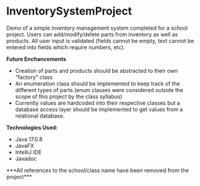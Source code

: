 # InventorySystemProject

<p>Demo of a simple inventory management system completed for a school project. Users can add/modify/delete parts from inventory as well as products.
All user input is validated (fields cannot be empty, text cannot be entered into fields which require numbers, etc).</p>
<p><b>Future Enchancements</b></p>
<ul>
  <li>Creation of parts and products should be abstracted to their own "factory" class</li>
  <li>An enumeration class should be implemented to keep track of the different types of parts (enum classes were considered outside the scope
  of this project by the class syllabus)</li>
  <li>Currently values are hardcoded into their respective classes but a database access layer should be 
  implemented to get values from a relational database.</li>
</ul>
<p><b>Technologies Used:</b></p>
<ul>
  <li>Java 17.0.8</li>
  <li>JavaFX</li>
  <li>IntelliJ IDE</li>
  <li>Javadoc</li>
</ul>

<footer>***All references to the school/class name have been removed from the project***</footer>
